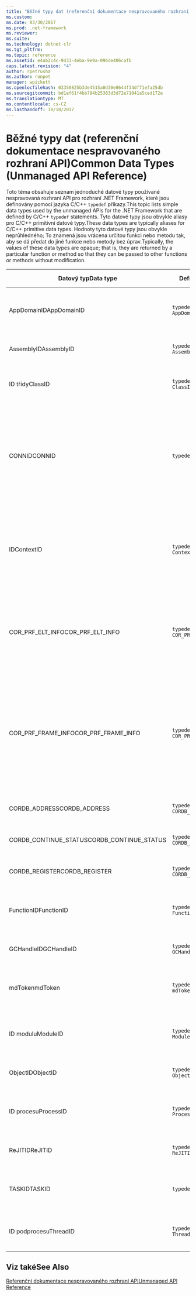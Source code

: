 ```yaml
---
title: "Běžné typy dat (referenční dokumentace nespravovaného rozhraní API)"
ms.custom: 
ms.date: 03/30/2017
ms.prod: .net-framework
ms.reviewer: 
ms.suite: 
ms.technology: dotnet-clr
ms.tgt_pltfrm: 
ms.topic: reference
ms.assetid: e4ab2c4c-9433-4eba-9e9a-096de406cafb
caps.latest.revision: "4"
author: rpetrusha
ms.author: ronpet
manager: wpickett
ms.openlocfilehash: 03350825b3de4515a0d30e8644f34df71efa25db
ms.sourcegitcommit: bd1ef61f4bb794b25383d3d72e71041a5ced172e
ms.translationtype: MT
ms.contentlocale: cs-CZ
ms.lasthandoff: 10/18/2017
---
```

# <a name="common-data-types-unmanaged-api-reference"></a><span data-ttu-id="32872-102">Běžné typy dat (referenční dokumentace nespravovaného rozhraní API)</span><span class="sxs-lookup"><span data-stu-id="32872-102">Common Data Types (Unmanaged API Reference)</span></span>
<span data-ttu-id="32872-103">Toto téma obsahuje seznam jednoduché datové typy používané nespravovaná rozhraní API pro rozhraní .NET Framework, které jsou definovány pomocí jazyka C/C++ `typedef` příkazy.</span><span class="sxs-lookup"><span data-stu-id="32872-103">This topic lists simple data types used by the unmanaged APIs for the .NET Framework that are defined by C/C++ `typedef` statements.</span></span> <span data-ttu-id="32872-104">Tyto datové typy jsou obvykle aliasy pro C/C++ primitivní datové typy.</span><span class="sxs-lookup"><span data-stu-id="32872-104">These data types are typically aliases for C/C++ primitive data types.</span></span> <span data-ttu-id="32872-105">Hodnoty tyto datové typy jsou obvykle neprůhledného; To znamená jsou vrácena určitou funkci nebo metodu tak, aby se dá předat do jiné funkce nebo metody bez úprav.</span><span class="sxs-lookup"><span data-stu-id="32872-105">Typically, the values of these data types are opaque; that is, they are returned by a particular function or method so that they can be passed to other functions or methods without modification.</span></span>  
  
|<span data-ttu-id="32872-106">Datový typ</span><span class="sxs-lookup"><span data-stu-id="32872-106">Data type</span></span>|<span data-ttu-id="32872-107">Definice</span><span class="sxs-lookup"><span data-stu-id="32872-107">Definition</span></span>|<span data-ttu-id="32872-108">Definované v</span><span class="sxs-lookup"><span data-stu-id="32872-108">Defined in</span></span>|<span data-ttu-id="32872-109">Popis</span><span class="sxs-lookup"><span data-stu-id="32872-109">Description</span></span>|  
|---------------|----------------|----------------|-----------------|  
|<span data-ttu-id="32872-110">AppDomainID</span><span class="sxs-lookup"><span data-stu-id="32872-110">AppDomainID</span></span>|`typedef UINT_PTR AppDomainID;`|<span data-ttu-id="32872-111">corprof.h</span><span class="sxs-lookup"><span data-stu-id="32872-111">corprof.h</span></span>|<span data-ttu-id="32872-112">Identifikátor domény aplikace.</span><span class="sxs-lookup"><span data-stu-id="32872-112">The identifier of an application domain.</span></span>|  
|<span data-ttu-id="32872-113">AssemblyID</span><span class="sxs-lookup"><span data-stu-id="32872-113">AssemblyID</span></span>|`typedef UINT_PTR AssemblyID;`|<span data-ttu-id="32872-114">corprof.h</span><span class="sxs-lookup"><span data-stu-id="32872-114">corprof.h</span></span>|<span data-ttu-id="32872-115">Identifikátor sestavení.</span><span class="sxs-lookup"><span data-stu-id="32872-115">The identifier of an assembly.</span></span>|  
|<span data-ttu-id="32872-116">ID třídy</span><span class="sxs-lookup"><span data-stu-id="32872-116">ClassID</span></span>|`typedef UINT_PTR ClassID;`|<span data-ttu-id="32872-117">corprof.h</span><span class="sxs-lookup"><span data-stu-id="32872-117">corprof.h</span></span>|<span data-ttu-id="32872-118">Identifikátor spravované třídy.</span><span class="sxs-lookup"><span data-stu-id="32872-118">The identifier of a managed class.</span></span>|  
|<span data-ttu-id="32872-119">CONNID</span><span class="sxs-lookup"><span data-stu-id="32872-119">CONNID</span></span>|`typedef DWORD CONNID;`|<span data-ttu-id="32872-120">cordebug.h, mscoree.h</span><span class="sxs-lookup"><span data-stu-id="32872-120">cordebug.h, mscoree.h</span></span>|<span data-ttu-id="32872-121">Identifikátor připojení pro vlákno, které je připojen k instanci serveru Microsoft SQL Server.</span><span class="sxs-lookup"><span data-stu-id="32872-121">The connection identifier for a thread that is connected to an instance of Microsoft SQL Server.</span></span>|  
|<span data-ttu-id="32872-122">ID</span><span class="sxs-lookup"><span data-stu-id="32872-122">ContextID</span></span>|`typedef UINT_PTR ContextID;`|<span data-ttu-id="32872-123">corprof.h</span><span class="sxs-lookup"><span data-stu-id="32872-123">corprof.h</span></span>|<span data-ttu-id="32872-124">Identifikátor kontext přidružený konkrétní spravované vlákno.</span><span class="sxs-lookup"><span data-stu-id="32872-124">The identifier of the context associated with a particular managed thread.</span></span>|  
|<span data-ttu-id="32872-125">COR_PRF_ELT_INFO</span><span class="sxs-lookup"><span data-stu-id="32872-125">COR_PRF_ELT_INFO</span></span>|`typedef UINT_PTR COR_PRF_ELT_INFO;`|<span data-ttu-id="32872-126">corprof.h</span><span class="sxs-lookup"><span data-stu-id="32872-126">corprof.h</span></span>|<span data-ttu-id="32872-127">Neprůhledného popisovače, který představuje informace o konkrétní zásobníku.</span><span class="sxs-lookup"><span data-stu-id="32872-127">An opaque handle that represents information about a particular stack frame.</span></span>|  
|<span data-ttu-id="32872-128">COR_PRF_FRAME_INFO</span><span class="sxs-lookup"><span data-stu-id="32872-128">COR_PRF_FRAME_INFO</span></span>|`typedef UINT_PTR COR_PRF_FRAME_INFO;`|<span data-ttu-id="32872-129">corprof.h</span><span class="sxs-lookup"><span data-stu-id="32872-129">corprof.h</span></span>|<span data-ttu-id="32872-130">Neprůhledné zpracování této odkazuje na rámec zásobníku.</span><span class="sxs-lookup"><span data-stu-id="32872-130">An opaque handle that points to a stack frame.</span></span> <span data-ttu-id="32872-131">Je platná pouze během zpětného volání, ke kterému je předán.</span><span class="sxs-lookup"><span data-stu-id="32872-131">It is valid only during the callback to which it is passed.</span></span>|  
|<span data-ttu-id="32872-132">CORDB_ADDRESS</span><span class="sxs-lookup"><span data-stu-id="32872-132">CORDB_ADDRESS</span></span>|`typedef ULONG64 CORDB_ADDRESS;`|<span data-ttu-id="32872-133">cordebug.h</span><span class="sxs-lookup"><span data-stu-id="32872-133">cordebug.h</span></span>|<span data-ttu-id="32872-134">Adresu v paměti.</span><span class="sxs-lookup"><span data-stu-id="32872-134">An address in memory.</span></span>|  
|<span data-ttu-id="32872-135">CORDB_CONTINUE_STATUS</span><span class="sxs-lookup"><span data-stu-id="32872-135">CORDB_CONTINUE_STATUS</span></span>|`typedef DWORD CORDB_CONTINUE_STATUS;`|<span data-ttu-id="32872-136">cordebug.h</span><span class="sxs-lookup"><span data-stu-id="32872-136">cordebug.h</span></span>|<span data-ttu-id="32872-137">Stav pokračování.</span><span class="sxs-lookup"><span data-stu-id="32872-137">The continuation status.</span></span>|  
|<span data-ttu-id="32872-138">CORDB_REGISTER</span><span class="sxs-lookup"><span data-stu-id="32872-138">CORDB_REGISTER</span></span>|`typedef ULONG64 CORDB_REGISTER;`|<span data-ttu-id="32872-139">cordebug.h</span><span class="sxs-lookup"><span data-stu-id="32872-139">cordebug.h</span></span>|<span data-ttu-id="32872-140">Hodnota registru procesoru.</span><span class="sxs-lookup"><span data-stu-id="32872-140">The value of a CPU register.</span></span>|  
|<span data-ttu-id="32872-141">FunctionID</span><span class="sxs-lookup"><span data-stu-id="32872-141">FunctionID</span></span>|`typedef UINT_PTR FunctionID;`|<span data-ttu-id="32872-142">corprof.h</span><span class="sxs-lookup"><span data-stu-id="32872-142">corprof.h</span></span>|<span data-ttu-id="32872-143">Identifikátor funkci nebo metodu.</span><span class="sxs-lookup"><span data-stu-id="32872-143">The identifier of a function or method.</span></span>|  
|<span data-ttu-id="32872-144">GCHandleID</span><span class="sxs-lookup"><span data-stu-id="32872-144">GCHandleID</span></span>|`typedef UINT_PTR GCHandleID;`|<span data-ttu-id="32872-145">corprof.h</span><span class="sxs-lookup"><span data-stu-id="32872-145">corprof.h</span></span>|<span data-ttu-id="32872-146">Obslužná rutina kolekce paměti.</span><span class="sxs-lookup"><span data-stu-id="32872-146">A garbage collection handle.</span></span>|  
|<span data-ttu-id="32872-147">mdToken</span><span class="sxs-lookup"><span data-stu-id="32872-147">mdToken</span></span>|`typedef UINT32 mdToken;`|<span data-ttu-id="32872-148">corprof.h</span><span class="sxs-lookup"><span data-stu-id="32872-148">corprof.h</span></span>|<span data-ttu-id="32872-149">Token metadat (řádek v tabulce metadata).</span><span class="sxs-lookup"><span data-stu-id="32872-149">A   metadata token (a row in a metadata table).</span></span>|  
|<span data-ttu-id="32872-150">ID modulu</span><span class="sxs-lookup"><span data-stu-id="32872-150">ModuleID</span></span>|`typedef UINT_PTR ModuleID;`|<span data-ttu-id="32872-151">corprof.h</span><span class="sxs-lookup"><span data-stu-id="32872-151">corprof.h</span></span>|<span data-ttu-id="32872-152">Identifikátor modul sestavení.</span><span class="sxs-lookup"><span data-stu-id="32872-152">The identifier of an assembly module.</span></span>|  
|<span data-ttu-id="32872-153">ObjectID</span><span class="sxs-lookup"><span data-stu-id="32872-153">ObjectID</span></span>|`typedef UINT_PTR ObjectID;`|<span data-ttu-id="32872-154">corprof.h</span><span class="sxs-lookup"><span data-stu-id="32872-154">corprof.h</span></span>|<span data-ttu-id="32872-155">Identifikátor objektu.</span><span class="sxs-lookup"><span data-stu-id="32872-155">The identifier of an object.</span></span>|  
|<span data-ttu-id="32872-156">ID procesu</span><span class="sxs-lookup"><span data-stu-id="32872-156">ProcessID</span></span>|`typedef UINT_PTR ProcessID;`|<span data-ttu-id="32872-157">corprof.h</span><span class="sxs-lookup"><span data-stu-id="32872-157">corprof.h</span></span>|<span data-ttu-id="32872-158">Identifikátor spravovaného procesu.</span><span class="sxs-lookup"><span data-stu-id="32872-158">The identifier of a managed process.</span></span>|  
|<span data-ttu-id="32872-159">ReJITID</span><span class="sxs-lookup"><span data-stu-id="32872-159">ReJITID</span></span>|`typedef UINT_PTR ReJITID;`|<span data-ttu-id="32872-160">corprof.h</span><span class="sxs-lookup"><span data-stu-id="32872-160">corprof.h</span></span>|<span data-ttu-id="32872-161">Identifikátor jitted funkce.</span><span class="sxs-lookup"><span data-stu-id="32872-161">The identifier of a jitted function.</span></span>|  
|<span data-ttu-id="32872-162">TASKID</span><span class="sxs-lookup"><span data-stu-id="32872-162">TASKID</span></span>|`typedef UINT64 TASKID;`|<span data-ttu-id="32872-163">cordebug.h, mscoree.h</span><span class="sxs-lookup"><span data-stu-id="32872-163">cordebug.h, mscoree.h</span></span>|<span data-ttu-id="32872-164">Identifikátor [iclrtask –](../../../docs/framework/unmanaged-api/hosting/iclrtask-interface.md) instance.</span><span class="sxs-lookup"><span data-stu-id="32872-164">The identifier of an [ICLRTask](../../../docs/framework/unmanaged-api/hosting/iclrtask-interface.md) instance.</span></span>|  
|<span data-ttu-id="32872-165">ID podprocesu</span><span class="sxs-lookup"><span data-stu-id="32872-165">ThreadID</span></span>|`typedef UINT_PTR ThreadID;`|<span data-ttu-id="32872-166">corprof.h</span><span class="sxs-lookup"><span data-stu-id="32872-166">corprof.h</span></span>|<span data-ttu-id="32872-167">Identifikátor spravované vlákno.</span><span class="sxs-lookup"><span data-stu-id="32872-167">The identifier of a managed thread.</span></span>|  
  
## <a name="see-also"></a><span data-ttu-id="32872-168">Viz také</span><span class="sxs-lookup"><span data-stu-id="32872-168">See Also</span></span>  
 [<span data-ttu-id="32872-169">Referenční dokumentace nespravovaného rozhraní API</span><span class="sxs-lookup"><span data-stu-id="32872-169">Unmanaged API Reference</span></span>](../../../docs/framework/unmanaged-api/index.md)
